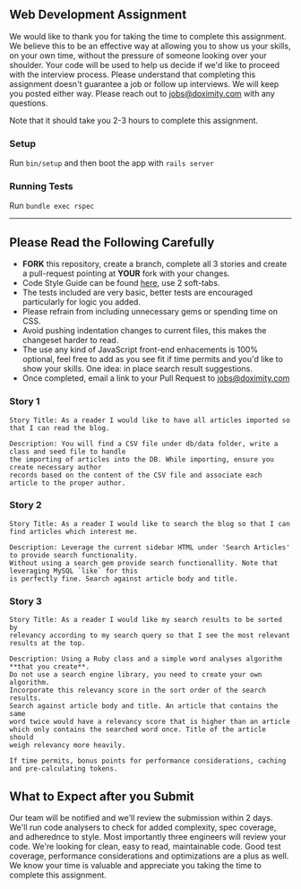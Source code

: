 ## Web Development Assignment

We would like to thank you for taking the time to complete this assignment. We believe this to be an effective way at allowing you to show us your skills, on your own time, without the pressure of someone looking over your shoulder. Your code will be used to help us decide if we'd like to proceed with the interview process. Please understand that completing this assignment doesn't guarantee a job or follow up interviews. We will keep you posted either way. Please reach out to jobs@doximity.com with any questions.

Note that it should take you 2-3 hours to complete this assignment.


### Setup

Run `bin/setup` and then boot the app with `rails server`

### Running Tests

Run `bundle exec rspec`

------------

## Please Read the Following Carefully

* **FORK** this repository, create a branch, complete all 3 stories and create a pull-request pointing at ****YOUR**** fork with your changes.
* Code Style Guide can be found [here](https://github.com/bbatsov/ruby-style-guide), use 2 soft-tabs.
* The tests included are very basic, better tests are encouraged particularly for logic you added.
* Please refrain from including unnecessary gems or spending time on CSS.
* Avoid pushing indentation changes to current files, this makes the changeset harder to read.
* The use any kind of JavaScript front-end enhacements is 100% optional, feel free to add as you see fit if time permits and you'd like to show your skills. One idea: in place search result suggestions.
* Once completed, email a link to your Pull Request to jobs@doximity.com


### Story 1

```
Story Title: As a reader I would like to have all articles imported so that I can read the blog.

Description: You will find a CSV file under db/data folder, write a class and seed file to handle
the importing of articles into the DB. While importing, ensure you create necessary author
records based on the content of the CSV file and associate each article to the proper author.
```

### Story 2
```
Story Title: As a reader I would like to search the blog so that I can find articles which interest me.

Description: Leverage the current sidebar HTML under 'Search Articles' to provide search functionality.
Without using a search gem provide search functionallity. Note that leveraging MySQL `like` for this
is perfectly fine. Search against article body and title.
```

### Story 3
```
Story Title: As a reader I would like my search results to be sorted by
relevancy according to my search query so that I see the most relevant
results at the top.

Description: Using a Ruby class and a simple word analyses algorithm **that you create**.
Do not use a search engine library, you need to create your own algorithm.
Incorporate this relevancy score in the sort order of the search results.
Search against article body and title. An article that contains the same
word twice would have a relevancy score that is higher than an article
which only contains the searched word once. Title of the article should
weigh relevancy more heavily.

If time permits, bonus points for performance considerations, caching and pre-calculating tokens.
```

## What to Expect after you Submit

Our team will be notified and we'll review the submission within 2 days. We'll run code analysers to check for added complexity, spec coverage, and adherednce to style. Most importantly three engineers will review your code. We're looking for clean, easy to read, maintainable code. Good test coverage, performance considerations and optimizations are a plus as well. We know your time is valuable and appreciate you taking the time to complete this assignment.
